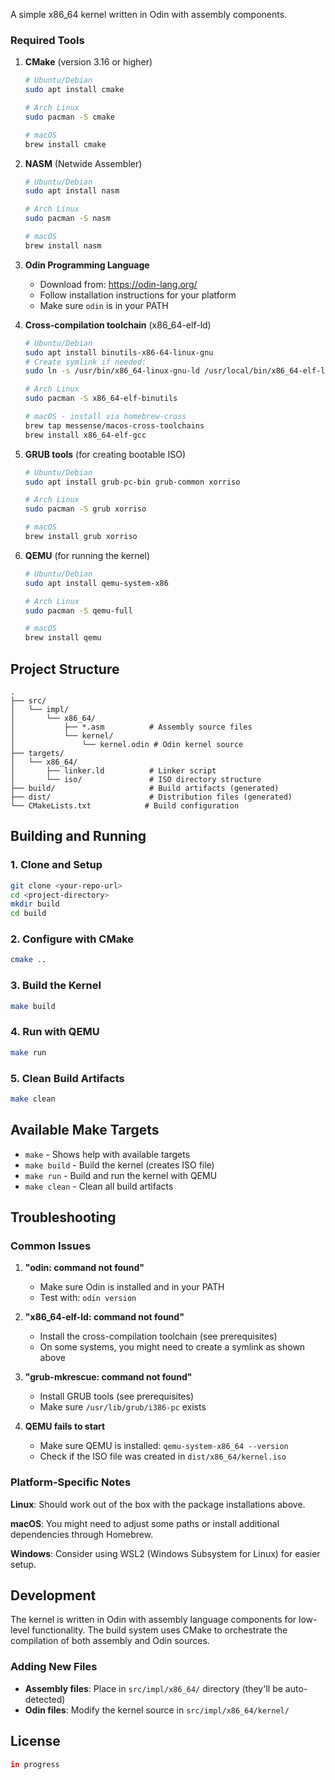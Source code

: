A simple x86_64 kernel written in Odin with assembly components.

### Required Tools

1. **CMake** (version 3.16 or higher)
   ```bash
   # Ubuntu/Debian
   sudo apt install cmake
   
   # Arch Linux
   sudo pacman -S cmake
   
   # macOS
   brew install cmake
   ```

2. **NASM** (Netwide Assembler)
   ```bash
   # Ubuntu/Debian
   sudo apt install nasm
   
   # Arch Linux
   sudo pacman -S nasm
   
   # macOS
   brew install nasm
   ```

3. **Odin Programming Language**
   - Download from: https://odin-lang.org/
   - Follow installation instructions for your platform
   - Make sure `odin` is in your PATH

4. **Cross-compilation toolchain** (x86_64-elf-ld)
   ```bash
   # Ubuntu/Debian
   sudo apt install binutils-x86-64-linux-gnu
   # Create symlink if needed:
   sudo ln -s /usr/bin/x86_64-linux-gnu-ld /usr/local/bin/x86_64-elf-ld
   
   # Arch Linux
   sudo pacman -S x86_64-elf-binutils
   
   # macOS - install via homebrew-cross
   brew tap messense/macos-cross-toolchains
   brew install x86_64-elf-gcc
   ```

5. **GRUB tools** (for creating bootable ISO)
   ```bash
   # Ubuntu/Debian
   sudo apt install grub-pc-bin grub-common xorriso
   
   # Arch Linux
   sudo pacman -S grub xorriso
   
   # macOS
   brew install grub xorriso
   ```

6. **QEMU** (for running the kernel)
   ```bash
   # Ubuntu/Debian
   sudo apt install qemu-system-x86
   
   # Arch Linux
   sudo pacman -S qemu-full
   
   # macOS
   brew install qemu
   ```

## Project Structure

```
.
├── src/
│   └── impl/
│       └── x86_64/
│           ├── *.asm          # Assembly source files
│           └── kernel/
│               └── kernel.odin # Odin kernel source
├── targets/
│   └── x86_64/
│       ├── linker.ld          # Linker script
│       └── iso/               # ISO directory structure
├── build/                     # Build artifacts (generated)
├── dist/                      # Distribution files (generated)
└── CMakeLists.txt            # Build configuration
```

## Building and Running

### 1. Clone and Setup
```bash
git clone <your-repo-url>
cd <project-directory>
mkdir build
cd build
```

### 2. Configure with CMake
```bash
cmake ..
```

### 3. Build the Kernel
```bash
make build
```

### 4. Run with QEMU
```bash
make run
```

### 5. Clean Build Artifacts
```bash
make clean
```

## Available Make Targets

- `make` - Shows help with available targets
- `make build` - Build the kernel (creates ISO file)
- `make run` - Build and run the kernel with QEMU
- `make clean` - Clean all build artifacts

## Troubleshooting

### Common Issues

1. **"odin: command not found"**
   - Make sure Odin is installed and in your PATH
   - Test with: `odin version`

2. **"x86_64-elf-ld: command not found"**
   - Install the cross-compilation toolchain (see prerequisites)
   - On some systems, you might need to create a symlink as shown above

3. **"grub-mkrescue: command not found"**
   - Install GRUB tools (see prerequisites)
   - Make sure `/usr/lib/grub/i386-pc` exists

4. **QEMU fails to start**
   - Make sure QEMU is installed: `qemu-system-x86_64 --version`
   - Check if the ISO file was created in `dist/x86_64/kernel.iso`

### Platform-Specific Notes

**Linux**: Should work out of the box with the package installations above.

**macOS**: You might need to adjust some paths or install additional dependencies through Homebrew.

**Windows**: Consider using WSL2 (Windows Subsystem for Linux) for easier setup.

## Development

The kernel is written in Odin with assembly language components for low-level functionality. The build system uses CMake to orchestrate the compilation of both assembly and Odin sources.

### Adding New Files

- **Assembly files**: Place in `src/impl/x86_64/` directory (they'll be auto-detected)
- **Odin files**: Modify the kernel source in `src/impl/x86_64/kernel/`

## License
```bash
in progress
```
